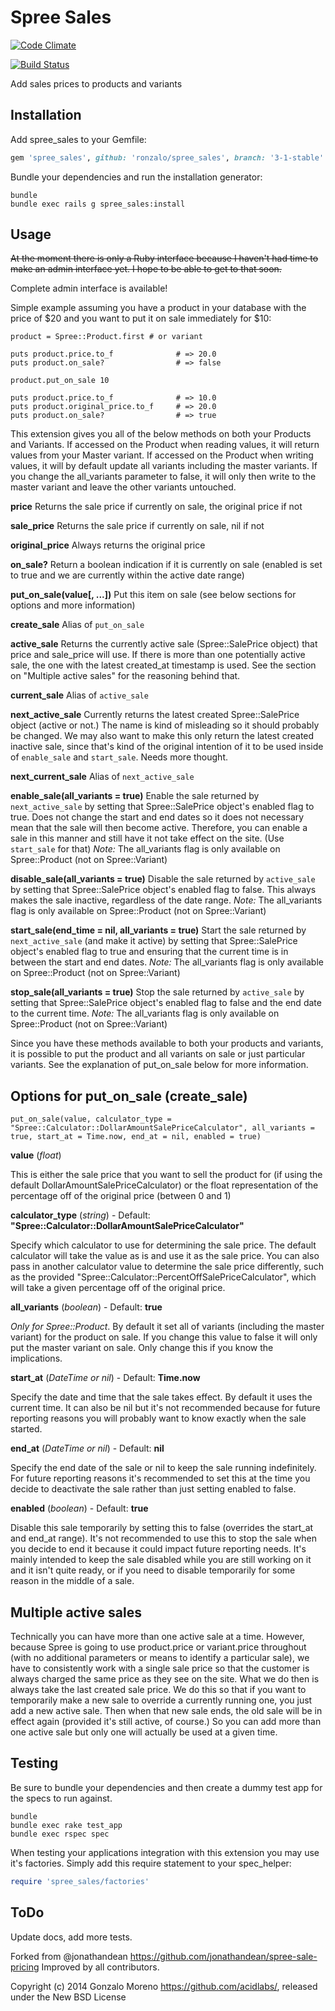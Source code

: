 Spree Sales
==========
[![Code Climate](https://codeclimate.com/github/ronzalo/spree_sales/badges/gpa.svg)](https://codeclimate.com/github/ronzalo/spree_sales)

[![Build Status](https://travis-ci.org/ronzalo/spree_sales.svg?branch=master)](https://travis-ci.org/ronzalo/spree_sales)

Add sales prices to products and variants

Installation
------------

Add spree_sales to your Gemfile:

```ruby
gem 'spree_sales', github: 'ronzalo/spree_sales', branch: '3-1-stable'
```

Bundle your dependencies and run the installation generator:

```shell
bundle
bundle exec rails g spree_sales:install
```

Usage
-----

~~At the moment there is only a Ruby interface because I haven't had time to make an admin interface yet. I hope to be able
to get to that soon.~~

Complete admin interface is available!

Simple example assuming you have a product in your database with the price of $20 and you want to put it on sale
immediately for $10:

    product = Spree::Product.first # or variant

    puts product.price.to_f              # => 20.0
    puts product.on_sale?                # => false

    product.put_on_sale 10

    puts product.price.to_f              # => 10.0
    puts product.original_price.to_f     # => 20.0
    puts product.on_sale?                # => true


This extension gives you all of the below methods on both your Products and Variants. If accessed on the Product when reading values,
it will return values from your Master variant. If accessed on the Product when writing values, it will by default update
all variants including the master variants. If you change the all_variants parameter to false, it will only then write to
the master variant and leave the other variants untouched.

**price**                                             Returns the sale price if currently on sale, the original price if not

**sale_price**                                        Returns the sale price if currently on sale, nil if not

**original_price**                                    Always returns the original price

**on_sale?**                                          Return a boolean indication if it is currently on sale (enabled is set to true and we are currently within the active date range)

**put\_on\_sale(value[, ...])**                       Put this item on sale (see below sections for options and more information)

**create_sale**                                       Alias of ```put_on_sale```

**active_sale**                                       Returns the currently active sale (Spree::SalePrice object) that price and sale_price will use. If there is more than one potentially active sale, the one with the latest created_at timestamp is used. See the section on "Multiple active sales" for the reasoning behind that.

**current_sale**                                      Alias of ```active_sale```

**next_active_sale**                                  Currently returns the latest created Spree::SalePrice object (active or not.) The name is kind of misleading so it should probably be changed. We may also want to make this only return the latest created inactive sale, since that's kind of the original intention of it to be used inside of ```enable_sale``` and ```start_sale```. Needs more thought.

**next_current_sale**                                 Alias of ```next_active_sale```

**enable_sale(all_variants = true)**                  Enable the sale returned by ```next_active_sale``` by setting that Spree::SalePrice object's enabled flag to true. Does not change the start and end dates so it does not necessary mean that the sale will then become active. Therefore, you can enable a sale in this manner and still have it not take effect on the site. (Use ```start_sale``` for that) _Note:_ The all_variants flag is only available on Spree::Product (not on Spree::Variant)

**disable_sale(all_variants = true)**                 Disable the sale returned by ```active_sale``` by setting that Spree::SalePrice object's enabled flag to false. This always makes the sale inactive, regardless of the date range. _Note:_ The all_variants flag is only available on Spree::Product (not on Spree::Variant)

**start_sale(end_time = nil, all_variants = true)**   Start the sale returned by ```next_active_sale``` (and make it active) by setting that Spree::SalePrice object's enabled flag to true and ensuring that the current time is in between the start and end dates. _Note:_ The all_variants flag is only available on Spree::Product (not on Spree::Variant)

**stop_sale(all_variants = true)**                    Stop the sale returned by ```active_sale``` by setting that Spree::SalePrice object's enabled flag to false and the end date to the current time. _Note:_ The all_variants flag is only available on Spree::Product (not on Spree::Variant)

Since you have these methods available to both your products and variants, it is possible to put the product and all
variants on sale or just particular variants. See the explanation of put\_on\_sale below for more information.


Options for put\_on\_sale (create_sale)
---------------------------------------

    put_on_sale(value, calculator_type = "Spree::Calculator::DollarAmountSalePriceCalculator", all_variants = true, start_at = Time.now, end_at = nil, enabled = true)

**value**           (_float_)

This is either the sale price that you want to sell the product for (if using the default DollarAmountSalePriceCalculator)
or the float representation of the percentage off of the original price (between 0 and 1)

**calculator_type** (_string_)    - Default: **"Spree::Calculator::DollarAmountSalePriceCalculator"**

Specify which calculator to use for determining the sale price. The default calculator will take the value as is and use it
as the sale price. You can also pass in another calculator value to determine the sale price differently, such as the
provided "Spree::Calculator::PercentOffSalePriceCalculator", which will take a given percentage off of the original
price.

**all_variants**    (_boolean_)   - Default: **true**

_Only for Spree::Product_. By default it set all of variants (including the master variant) for the product on sale. If you change this value to false
it will only put the master variant on sale. Only change this if you know the implications.

**start_at**        (_DateTime or nil_)  - Default: **Time.now**

Specify the date and time that the sale takes effect. By default it uses the current time. It can also be nil but it's not
recommended because for future reporting reasons you will probably want to know exactly when the sale started.

**end_at**          (_DateTime or nil_)  - Default: **nil**

Specify the end date of the sale or nil to keep the sale running indefinitely. For future reporting reasons it's recommended
to set this at the time you decide to deactivate the sale rather than just setting enabled to false.

**enabled**         (_boolean_)   - Default: **true**

Disable this sale temporarily by setting this to false (overrides the start_at and end_at range). It's not recommended to
use this to stop the sale when you decide to end it because it could impact future reporting needs. It's mainly intended
to keep the sale disabled while you are still working on it and it isn't quite ready, or if you need to disable temporarily
for some reason in the middle of a sale.

Multiple active sales
---------------------

Technically you can have more than one active sale at a time. However, because Spree is going to use product.price or
variant.price throughout (with no additional parameters or means to identify a particular sale), we have to consistently
work with a single sale price so that the customer is always charged the same price as they see on the site. What we do then
is always take the last created sale price. We do this so that if you want to temporarily make a new sale to override a
currently running one, you just add a new active sale. Then when that new sale ends, the old sale will be in effect again
(provided it's still active, of course.) So you can add more than one active sale but only one will actually be used at
a given time.

Testing
-------

Be sure to bundle your dependencies and then create a dummy test app for the specs to run against.

```shell
bundle
bundle exec rake test_app
bundle exec rspec spec
```

When testing your applications integration with this extension you may use it's factories.
Simply add this require statement to your spec_helper:

```ruby
require 'spree_sales/factories'
```

ToDo
------

Update docs, add more tests.

Forked from @jonathandean <https://github.com/jonathandean/spree-sale-pricing>
Improved by all contributors.

Copyright (c) 2014 Gonzalo Moreno <https://github.com/acidlabs/>, released under the New BSD License
